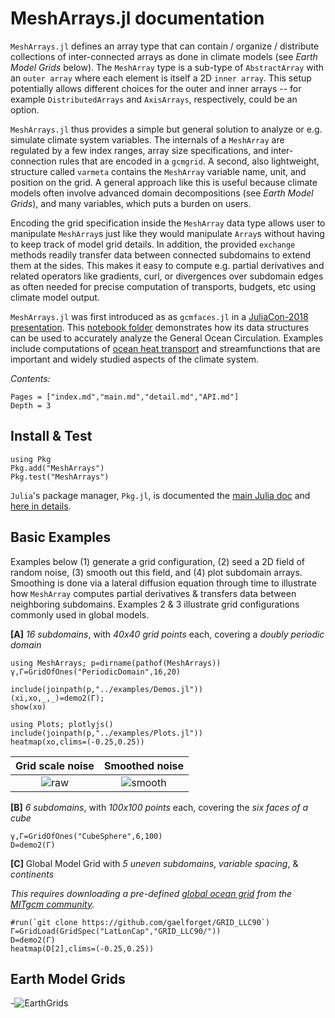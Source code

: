 # MeshArrays.jl documentation

`MeshArrays.jl` defines an array type that can contain / organize / distribute collections of inter-connected arrays as done in climate models (see _Earth Model Grids_ below). The `MeshArray` type is a sub-type of `AbstractArray` with an `outer array` where each element is itself a 2D `inner array`. This setup potentially allows different choices for the outer and inner arrays -- for example `DistributedArrays` and `AxisArrays`, respectively, could be an option.

`MeshArrays.jl` thus provides a simple but general solution to analyze or e.g. simulate climate system variables. The internals of a `MeshArray` are regulated by a few index ranges, array size specifications, and inter-connection rules that are encoded in a `gcmgrid`. A second, also lightweight, structure called `varmeta` contains the `MeshArray` variable name, unit, and position on the grid. A general approach like this is useful because climate models often involve advanced domain decompositions (see _Earth Model Grids_), and many variables, which puts a burden on users. 

Encoding the grid specification inside the `MeshArray` data type allows user to manipulate `MeshArray`s just like they would manipulate `Array`s without having to keep track of model grid details. In addition, the provided `exchange` methods readily transfer data between connected subdomains to extend them at the sides. This makes it easy to compute e.g. partial derivatives and related operators like gradients, curl, or divergences over subdomain edges as often needed for precise computation of transports, budgets, etc using climate model output.


`MeshArrays.jl` was first introduced as as `gcmfaces.jl` in a [JuliaCon-2018 presentation](https://youtu.be/RDxAy_zSUvg). This [notebook folder](https://github.com/gaelforget/GlobalOceanNotebooks.git) demonstrates how its data structures can be used to accurately analyze the General Ocean Circulation. Examples include computations of [ocean heat transport](https://doi.org/10.1038/s41561-019-0333-7) and streamfunctions that are important and widely studied aspects of the climate system.

_Contents:_

```@contents
Pages = ["index.md","main.md","detail.md","API.md"]
Depth = 3
```

## Install & Test

```
using Pkg
Pkg.add("MeshArrays")
Pkg.test("MeshArrays")
```

`Julia`'s package manager, `Pkg.jl`, is documented the [main Julia doc](https://docs.julialang.org/en/v1/) and [here in details](https://julialang.github.io/Pkg.jl/v1/).

## Basic Examples

Examples below (1) generate a grid configuration, (2) seed a 2D field of random noise, (3) smooth out this field, and (4) plot subdomain arrays. Smoothing is done via a lateral diffusion equation through time to illustrate how `MeshArray` computes partial derivatives & transfers data between neighboring subdomains. Examples 2 & 3 illustrate grid configurations commonly used in global models.

**[A]** _16 subdomains_, with _40x40 grid points_ each, covering a _doubly periodic domain_

```
using MeshArrays; p=dirname(pathof(MeshArrays))
γ,Γ=GridOfOnes("PeriodicDomain",16,20)

include(joinpath(p,"../examples/Demos.jl"))
(xi,xo,_,_)=demo2(Γ);
show(xo)

using Plots; plotlyjs()
include(joinpath(p,"../examples/Plots.jl"))
heatmap(xo,clims=(-0.25,0.25))
```

Grid scale noise           |  Smoothed noise
:------------------------------:|:---------------------------------:
![raw](https://raw.githubusercontent.com/gaelforget/MeshArrays.jl/master/docs/images/noise_raw_16tiles.png)  |  ![smooth](https://raw.githubusercontent.com/gaelforget/MeshArrays.jl/master/docs/images/noise_smooth_16tiles.png)

**[B]** _6 subdomains_, with _100x100 points_ each, covering the _six faces of a cube_

```
γ,Γ=GridOfOnes("CubeSphere",6,100)
D=demo2(Γ)
```

**[C]** Global Model Grid with _5 uneven subdomains_, _variable spacing_, & _continents_

_This requires downloading a pre-defined [global ocean grid](http://www.geosci-model-dev.net/8/3071/2015/) from the [MITgcm community](https://mitgcm.readthedocs.io/en/latest/)._

```
#run(`git clone https://github.com/gaelforget/GRID_LLC90`)
Γ=GridLoad(GridSpec("LatLonCap","GRID_LLC90/"))
D=demo2(Γ)
heatmap(D[2],clims=(-0.25,0.25))
```

## Earth Model Grids

-![EarthGrids](https://raw.githubusercontent.com/gaelforget/MeshArrays.jl/master/docs/images/sphere_all.png)
